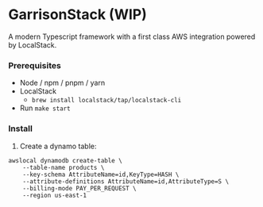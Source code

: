# GarrisonStack (WIP)
A modern Typescript framework with a first class AWS integration powered by LocalStack.

### Prerequisites
- Node / npm / pnpm / yarn
- LocalStack
  - `brew install localstack/tap/localstack-cli`
- Run `make start`

### Install

1. Create a dynamo table:
```
awslocal dynamodb create-table \
    --table-name products \
    --key-schema AttributeName=id,KeyType=HASH \
    --attribute-definitions AttributeName=id,AttributeType=S \
    --billing-mode PAY_PER_REQUEST \
    --region us-east-1
```
